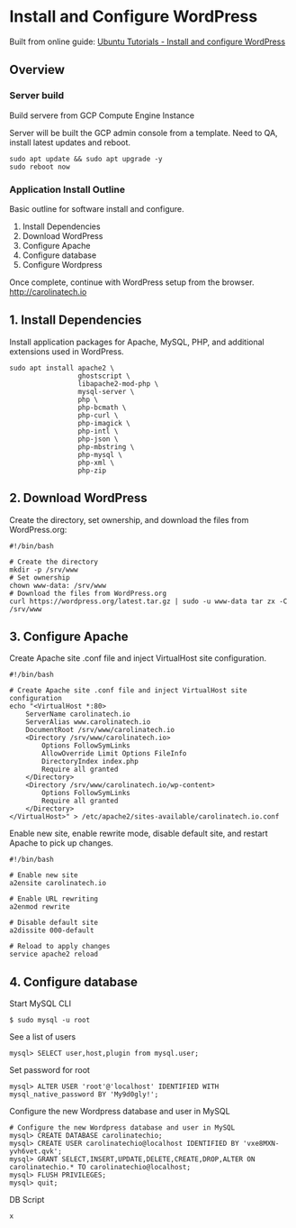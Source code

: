 
# Install and Configure WordPress

Built from online guide: [Ubuntu Tutorials - Install and configure WordPress](https://ubuntu.com/tutorials/install-and-configure-wordpress)

## Overview
### Server build

Build servere from GCP Compute Engine Instance

Server will be built the GCP admin console from a template. Need to QA, install latest updates and reboot.
```
sudo apt update && sudo apt upgrade -y
sudo reboot now
```
### Application Install Outline
Basic outline for software install and configure.
1. Install Dependencies
2. Download WordPress
3. Configure Apache
4. Configure database
5. Configure Wordpress

Once complete, continue with WordPress setup from the browser. http://carolinatech.io

## 1. Install Dependencies
Install application packages for Apache, MySQL, PHP, and additional extensions used in WordPress.
```
sudo apt install apache2 \
                 ghostscript \
                 libapache2-mod-php \
                 mysql-server \
                 php \
                 php-bcmath \
                 php-curl \
                 php-imagick \
                 php-intl \
                 php-json \
                 php-mbstring \
                 php-mysql \
                 php-xml \
                 php-zip
```

## 2. Download WordPress
Create the directory, set ownership, and download the files from WordPress.org:
```
#!/bin/bash

# Create the directory
mkdir -p /srv/www
# Set ownership
chown www-data: /srv/www
# Download the files from WordPress.org
curl https://wordpress.org/latest.tar.gz | sudo -u www-data tar zx -C /srv/www
```

## 3. Configure Apache
Create Apache site .conf file and inject VirtualHost site configuration.
```
#!/bin/bash

# Create Apache site .conf file and inject VirtualHost site configuration
echo "<VirtualHost *:80>
    ServerName carolinatech.io
    ServerAlias www.carolinatech.io
    DocumentRoot /srv/www/carolinatech.io
    <Directory /srv/www/carolinatech.io>
        Options FollowSymLinks
        AllowOverride Limit Options FileInfo
        DirectoryIndex index.php
        Require all granted
    </Directory>
    <Directory /srv/www/carolinatech.io/wp-content>
        Options FollowSymLinks
        Require all granted
    </Directory>
</VirtualHost>" > /etc/apache2/sites-available/carolinatech.io.conf
```

Enable new site, enable rewrite mode, disable default site, and restart Apache to pick up changes.
```
#!/bin/bash

# Enable new site
a2ensite carolinatech.io

# Enable URL rewriting
a2enmod rewrite

# Disable default site
a2dissite 000-default

# Reload to apply changes
service apache2 reload
```

## 4. Configure database
Start MySQL CLI
```
$ sudo mysql -u root
```
See a list of users
```
mysql> SELECT user,host,plugin from mysql.user;
```
Set password for root
```
mysql> ALTER USER 'root'@'localhost' IDENTIFIED WITH mysql_native_password BY 'My9d0gly!';
```
Configure the new Wordpress database and user in MySQL
```
# Configure the new Wordpress database and user in MySQL
mysql> CREATE DATABASE carolinatechio;
mysql> CREATE USER carolinatechio@localhost IDENTIFIED BY 'vxe8MXN-yvh6vet.qvk';
mysql> GRANT SELECT,INSERT,UPDATE,DELETE,CREATE,DROP,ALTER ON carolinatechio.* TO carolinatechio@localhost;
mysql> FLUSH PRIVILEGES;
mysql> quit;
```

DB Script
```
x
```